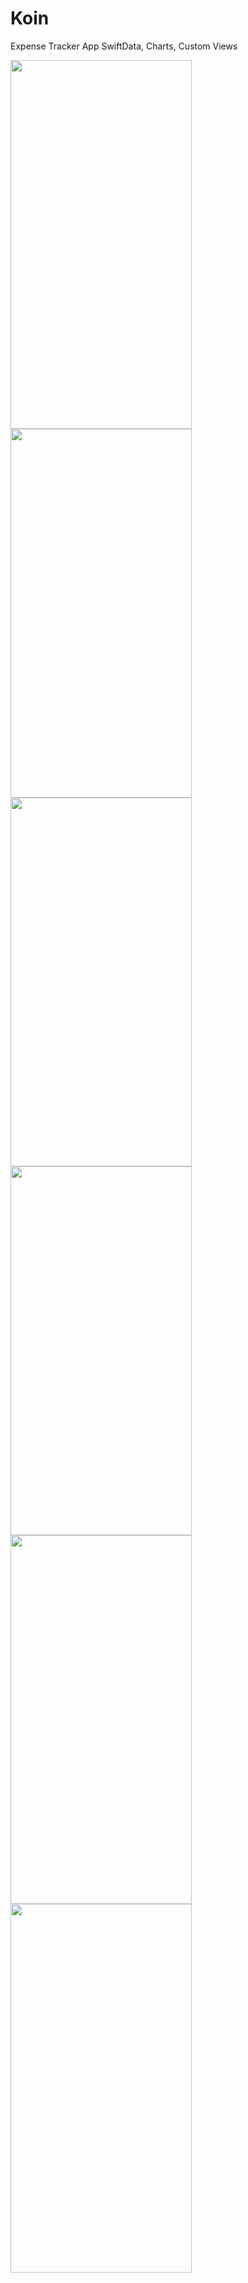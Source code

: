 # Koin
Expense Tracker App
SwiftData, Charts, Custom Views

<img src="https://github.com/lepranby/Koin/assets/113884557/83a54708-5115-4cc1-a286-3ddaff2d7f30" width="290" height="590">
<img src="https://github.com/lepranby/Koin/assets/113884557/12b19c35-e939-4f08-a38b-1b7c8ddeccbb" width="290" height="590">
<img src="https://github.com/lepranby/Koin/assets/113884557/35bd098b-458f-4702-8044-926f2d716388" width="290" height="590">
<img src="https://github.com/lepranby/Koin/assets/113884557/3f6fbef4-751e-48d5-81d3-2cdfdd9f040e" width="290" height="590">
<img src="https://github.com/lepranby/Koin/assets/113884557/b989153c-e05a-41fd-b71c-b1d461287ab7" width="290" height="590">
<img src="https://github.com/lepranby/Koin/assets/113884557/1d8e6d13-77a6-4f15-b5cb-f529176aa930" width="290" height="590">
